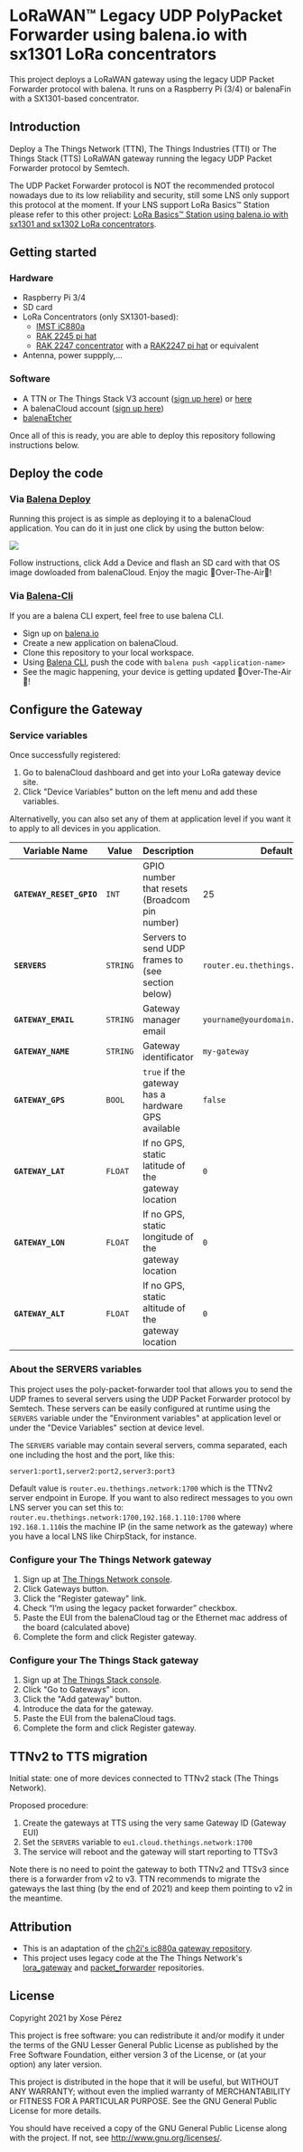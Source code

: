 # LoRaWAN™ Legacy UDP PolyPacket Forwarder using balena.io with sx1301 LoRa concentrators

This project deploys a LoRaWAN gateway using the legacy UDP Packet Forwarder protocol with balena. It runs on a Raspberry Pi (3/4) or balenaFin with a SX1301-based concentrator.


## Introduction

Deploy a The Things Network (TTN), The Things Industries (TTI) or The Things Stack (TTS) LoRaWAN gateway running the legacy UDP Packet Forwarder protocol by Semtech.

The UDP Packet Forwarder protocol is NOT the recommended protocol nowadays due to its low reliability and security, still some LNS only support this protocol at the moment. If your LNS support LoRa Basics™ Station please refer to this other project: [LoRa Basics™ Station using balena.io with sx1301 and sx1302 LoRa concentrators](https://github.com/balenalabs/basicstation).

## Getting started

### Hardware

* Raspberry Pi 3/4
* SD card
* LoRa Concentrators (only SX1301-based):
  * [IMST iC880a](https://shop.imst.de/wireless-modules/lora-products/8/ic880a-spi-lorawan-concentrator-868-mhz)
  * [RAK 2245 pi hat](https://store.rakwireless.com/products/rak2245-pi-hat)
  * [RAK 2247 concentrator](https://store.rakwireless.com/products/rak2247-lpwan-gateway-concentrator-module) with a [RAK2247 pi hat](https://store.rakwireless.com/products/rak2247-pi-hat) or equivalent
* Antenna, power suppply,...


### Software

* A TTN or The Things Stack V3 account ([sign up here](https://console.thethingsnetwork.org)) or [here](https://ttc.eu1.cloud.thethings.industries/console/)
* A balenaCloud account ([sign up here](https://dashboard.balena-cloud.com/))
* [balenaEtcher](https://balena.io/etcher)

Once all of this is ready, you are able to deploy this repository following instructions below.


## Deploy the code

### Via [Balena Deploy](https://www.balena.io/docs/learn/deploy/deploy-with-balena-button/)

Running this project is as simple as deploying it to a balenaCloud application. You can do it in just one click by using the button below:

[![](https://www.balena.io/deploy.png)](https://dashboard.balena-cloud.com/deploy?repoUrl=https://github.com/AllWize/balena-legacy-packet-forwarder)

Follow instructions, click Add a Device and flash an SD card with that OS image dowloaded from balenaCloud. Enjoy the magic 🌟Over-The-Air🌟!


### Via [Balena-Cli](https://www.balena.io/docs/reference/balena-cli/)

If you are a balena CLI expert, feel free to use balena CLI.

- Sign up on [balena.io](https://dashboard.balena.io/signup)
- Create a new application on balenaCloud.
- Clone this repository to your local workspace.
- Using [Balena CLI](https://www.balena.io/docs/reference/cli/), push the code with `balena push <application-name>`
- See the magic happening, your device is getting updated 🌟Over-The-Air🌟!


## Configure the Gateway

### Service variables

Once successfully registered:

1. Go to balenaCloud dashboard and get into your LoRa gateway device site.
2. Click "Device Variables" button on the left menu and add these variables.

Alternativelly, you can also set any of them at application level if you want it to apply to all devices in you application.

Variable Name | Value | Description | Default
------------ | ------------- | ------------- | -------------
**`GATEWAY_RESET_GPIO`** | `INT` | GPIO number that resets (Broadcom pin number) | 25
**`SERVERS`** | `STRING` | Servers to send UDP frames to (see section below) | ```router.eu.thethings.network:1700```
**`GATEWAY_EMAIL`** | `STRING` | Gateway manager email | ```yourname@yourdomain.com```
**`GATEWAY_NAME`** | `STRING` | Gateway identificator | ```my-gateway```
**`GATEWAY_GPS`** | `BOOL` | ```true``` if the gateway has a hardware GPS available | ```false```
**`GATEWAY_LAT`** | `FLOAT` | If no GPS, static latitude of the gateway location  | ```0```
**`GATEWAY_LON`** | `FLOAT` | If no GPS, static longitude of the gateway location  | ```0```
**`GATEWAY_ALT`** | `FLOAT` | If no GPS, static altitude of the gateway location  | ```0```


### About the SERVERS variables

This project uses the poly-packet-forwarder tool that allows you to send the UDP frames to several servers using the UDP Packet Forwarder protocol by Semtech. These servers can be easily configured at runtime using the `SERVERS` variable under the "Environment variables" at application level or under the "Device Variables" section at device level.

The `SERVERS` variable may contain several servers, comma separated, each one including the host and the port, like this:

```
server1:port1,server2:port2,server3:port3
```

Default value is ```router.eu.thethings.network:1700``` which is the TTNv2 server endpoint in Europe. If you want to also redirect messages to you own LNS server you can set this to: ```router.eu.thethings.network:1700,192.168.1.110:1700``` where ```192.168.1.110```is the machine IP (in the same network as the gateway) where you have a local LNS like ChirpStack, for instance.


### Configure your The Things Network gateway

1. Sign up at [The Things Network console](https://console.thethingsnetwork.org/).
2. Click Gateways button.
3. Click the "Register gateway" link.
4. Check “I’m using the legacy packet forwarder” checkbox.
5. Paste the EUI from the balenaCloud tag or the Ethernet mac address of the board (calculated above)
6. Complete the form and click Register gateway.


### Configure your The Things Stack gateway

1. Sign up at [The Things Stack console](https://ttc.eu1.cloud.thethings.industries/console/).
2. Click "Go to Gateways" icon.
3. Click the "Add gateway" button.
4. Introduce the data for the gateway.
5. Paste the EUI from the balenaCloud tags.
6. Complete the form and click Register gateway.



## TTNv2 to TTS migration

Initial state: one of more devices connected to TTNv2 stack (The Things Network).

Proposed procedure:

1. Create the gateways at TTS using the very same Gateway ID (Gateway EUI)
2. Set the `SERVERS` variable to ```eu1.cloud.thethings.network:1700```
3. The service will reboot and the gateway will start reporting to TTSv3

Note there is no need to point the gateway to both TTNv2 and TTSv3 since there is a forwarder from v2 to v3. TTN recommends to migrate the gateways the last thing (by the end of 2021) and keep them pointing to v2 in the meantime.

## Attribution

- This is an adaptation of the [ch2i's ic880a gateway repository](https://github.com/ch2i/ic880a-gateway).
- This project uses legacy code at the The Things Network's [lora_gateway](https://github.com/TheThingsNetwork/lora_gateway) and [packet_forwarder](https://github.com/TheThingsNetwork/packet_forwarder) repositories.

## License

Copyright 2021 by Xose Pérez <xose at allwize dot io>

This project is free software: you can redistribute it and/or modify it under the terms of the GNU Lesser General Public License as published by the Free Software Foundation, either version 3 of the License, or (at your option) any later version.

This project is distributed in the hope that it will be useful, but WITHOUT ANY WARRANTY; without even the implied warranty of MERCHANTABILITY or FITNESS FOR A PARTICULAR PURPOSE. See the GNU General Public License for more details.

You should have received a copy of the GNU General Public License along with the project. If not, see http://www.gnu.org/licenses/.